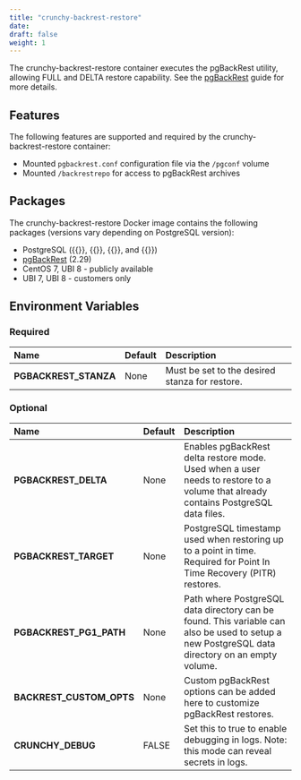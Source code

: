 ```yaml
---
title: "crunchy-backrest-restore"
date:
draft: false
weight: 1
---
```


The crunchy-backrest-restore container executes the pgBackRest utility, allowing FULL and DELTA restore capability. See the [pgBackRest](https://github.com/pgbackrest/pgbackrest) guide for more details.

## Features

The following features are supported and required by the crunchy-backrest-restore container:

 * Mounted `pgbackrest.conf` configuration file via the `/pgconf` volume
 * Mounted `/backrestrepo` for access to pgBackRest archives

## Packages

The crunchy-backrest-restore Docker image contains the following packages (versions vary depending on PostgreSQL version):

* PostgreSQL ({{<param postgresVersion13 >}}, {{<param postgresVersion12 >}}, {{<param postgresVersion11 >}}, and {{<param postgresVersion10 >}})
* [pgBackRest](https://pgbackrest.org/) (2.29)
* CentOS 7, UBI 8 - publicly available
* UBI 7, UBI 8 - customers only

## Environment Variables

### Required
**Name**|**Default**|**Description**
:-----|:-----|:-----
**PGBACKREST_STANZA**|None|Must be set to the desired stanza for restore.

### Optional
**Name**|**Default**|**Description**
:-----|:-----|:-----
**PGBACKREST_DELTA**|None|Enables pgBackRest delta restore mode.  Used when a user needs to restore to a volume that already contains PostgreSQL data files.
**PGBACKREST_TARGET**|None|PostgreSQL timestamp used when restoring up to a point in time. Required for Point In Time Recovery (PITR) restores.
**PGBACKREST_PG1_PATH**|None|Path where PostgreSQL data directory can be found.  This variable can also be used to setup a new PostgreSQL data directory on an empty volume.
**BACKREST_CUSTOM_OPTS**|None|Custom pgBackRest options can be added here to customize pgBackRest restores.
**CRUNCHY_DEBUG**|FALSE|Set this to true to enable debugging in logs. Note: this mode can reveal secrets in logs.

